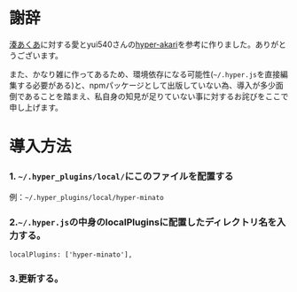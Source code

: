 # 謝辞

[湊あくあ](https://www.youtube.com/channel/UC1opHUrw8rvnsadT-iGp7Cg)に対する愛とyui540さんの[hyper-akari](https://github.com/yui540/hyper-akari)を参考に作りました。ありがとうございます。

また、かなり雑に作ってあるため、環境依存になる可能性(`~/.hyper.js`を直接編集する必要がある)と、npmパッケージとして出版していない為、導入が多少面倒であることを踏まえ、私自身の知見が足りていない事に対するお詫びをここで申し上げます。

# 導入方法
### 1. `~/.hyper_plugins/local/`にこのファイルを配置する
例：`~/.hyper_plugins/local/hyper-minato`

### 2.`~/.hyper.js`の中身のlocalPluginsに配置したディレクトリ名を入力する。
`localPlugins: ['hyper-minato'],`

### 3.更新する。